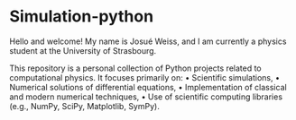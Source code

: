 # Simulation-python

Hello and welcome!
My name is Josué Weiss, and I am currently a physics student at the University of Strasbourg.

This repository is a personal collection of Python projects related to computational physics.
It focuses primarily on:
	•	Scientific simulations,
	•	Numerical solutions of differential equations,
	•	Implementation of classical and modern numerical techniques,
	•	Use of scientific computing libraries (e.g., NumPy, SciPy, Matplotlib, SymPy).
